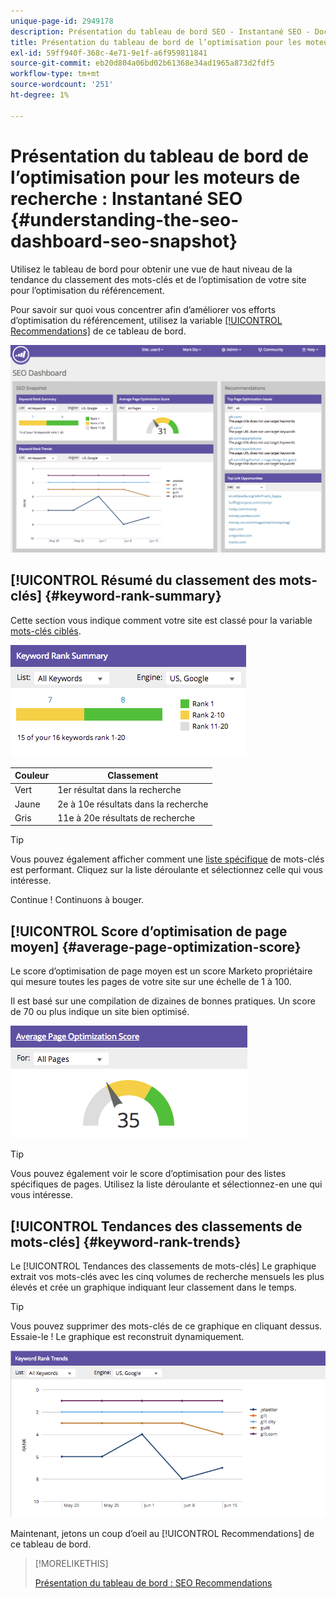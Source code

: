 ```yaml
---
unique-page-id: 2949178
description: Présentation du tableau de bord SEO - Instantané SEO - Documents Marketo - Documentation du produit
title: Présentation du tableau de bord de l’optimisation pour les moteurs de recherche - Instantané de l’optimisation pour les moteurs de recherche
exl-id: 59ff940f-368c-4e71-9e1f-a6f959811841
source-git-commit: eb20d804a06bd02b61368e34ad1965a873d2fdf5
workflow-type: tm+mt
source-wordcount: '251'
ht-degree: 1%

---
```


# Présentation du tableau de bord de l’optimisation pour les moteurs de recherche : Instantané SEO {#understanding-the-seo-dashboard-seo-snapshot}

Utilisez le tableau de bord pour obtenir une vue de haut niveau de la tendance du classement des mots-clés et de l’optimisation de votre site pour l’optimisation du référencement.

Pour savoir sur quoi vous concentrer afin d’améliorer vos efforts d’optimisation du référencement, utilisez la variable [[!UICONTROL Recommendations]](/help/marketo/product-docs/additional-apps/seo/understanding-seo/understanding-the-seo-dashboard-seo-recommendations.md) de ce tableau de bord.

![](assets/image2014-9-17-21-3a32-3a22.png)

## [!UICONTROL Résumé du classement des mots-clés] {#keyword-rank-summary}

Cette section vous indique comment votre site est classé pour la variable [mots-clés ciblés](/help/marketo/product-docs/additional-apps/seo/keywords/seo-add-keywords.md).

![](assets/image2014-9-17-21-3a34-3a5.png)

| Couleur | Classement |
|---|---|
| Vert | 1er résultat dans la recherche |
| Jaune | 2e à 10e résultats dans la recherche |
| Gris | 11e à 20e résultats de recherche |

>[!TIP]
>
>Vous pouvez également afficher comment une [liste spécifique](/help/marketo/product-docs/additional-apps/seo/keywords/seo-add-remove-keywords-from-a-list.md) de mots-clés est performant. Cliquez sur la liste déroulante et sélectionnez celle qui vous intéresse.

Continue ! Continuons à bouger.

## [!UICONTROL Score d’optimisation de page moyen] {#average-page-optimization-score}

Le score d’optimisation de page moyen est un score Marketo propriétaire qui mesure toutes les pages de votre site sur une échelle de 1 à 100.

Il est basé sur une compilation de dizaines de bonnes pratiques. Un score de 70 ou plus indique un site bien optimisé.

![](assets/image2014-9-17-21-3a35-3a55.png)

>[!TIP]
>
>Vous pouvez également voir le score d’optimisation pour des listes spécifiques de pages. Utilisez la liste déroulante et sélectionnez-en une qui vous intéresse.

## [!UICONTROL Tendances des classements de mots-clés] {#keyword-rank-trends}

Le [!UICONTROL Tendances des classements de mots-clés] Le graphique extrait vos mots-clés avec les cinq volumes de recherche mensuels les plus élevés et crée un graphique indiquant leur classement dans le temps.

>[!TIP]
>
>Vous pouvez supprimer des mots-clés de ce graphique en cliquant dessus. Essaie-le ! Le graphique est reconstruit dynamiquement.

![](assets/image2014-9-17-21-3a37-3a1.png)

Maintenant, jetons un coup d’oeil au [!UICONTROL Recommendations] de ce tableau de bord.

>[!MORELIKETHIS]
>
>[Présentation du tableau de bord : SEO Recommendations](/help/marketo/product-docs/additional-apps/seo/understanding-seo/understanding-the-seo-dashboard-seo-recommendations.md)
